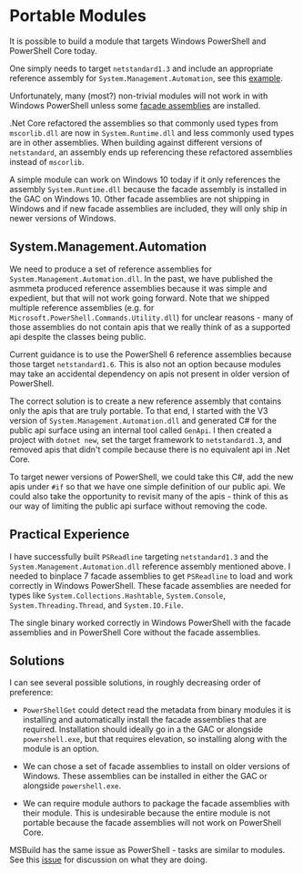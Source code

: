 
# Portable Modules

It is possible to build a module that targets Windows PowerShell and PowerShell Core today.

One simply needs to target `netstandard1.3` and include an appropriate reference assembly for `System.Management.Automation`, see this [example](https://github.com/Jaykul/NetCoreModuleProof).

Unfortunately, many (most?) non-trivial modules will not work in with Windows PowerShell unless some [facade assemblies](https://github.com/dotnet/standard/blob/6051a7df6d86353f900c46a64f104593647d2904/docs/history/evolution-of-design-time-assemblies.md) are installed.

.Net Core refactored the assemblies so that commonly used types from `mscorlib.dll` are now in `System.Runtime.dll` and less commonly used types are in other assemblies.
When building against different versions of `netstandard`, an assembly ends up referencing these refactored assemblies instead of `mscorlib`.

A simple module can work on Windows 10 today if it only references the assembly `System.Runtime.dll` because the facade assembly is installed in the GAC on Windows 10.
Other facade assemblies are not shipping in Windows and if new facade assemblies are included, they will only ship in newer versions of Windows.

## System.Management.Automation

We need to produce a set of reference assemblies for `System.Management.Automation.dll`.
In the past, we have published the asmmeta produced reference assemblies because it was simple and expedient, but that will not work going forward.
Note that we shipped multiple reference assemblies (e.g. for `Microsoft.PowerShell.Commands.Utility.dll`) for unclear reasons - many of those assemblies do not contain apis that we really think of as a supported api despite the classes being public.

Current guidance is to use the PowerShell 6 reference assemblies because those target `netstandard1.6`.
This is also not an option because modules may take an accidental dependency on apis not present in older version of PowerShell.

The correct solution is to create a new reference assembly that contains only the apis that are truly portable.
To that end, I started with the V3 version of `System.Management.Automation.dll` and generated C# for the public api surface using an internal tool called `GenApi`.
I then created a project with `dotnet new`, set the target framework to `netstandard1.3`, and removed apis that didn't compile because there is no equivalent api in .Net Core.

To target newer versions of PowerShell, we could take this C#, add the new apis under `#if` so that we have one simple definition of our public api.
We could also take the opportunity to revisit many of the apis - think of this as our way of limiting the public api surface without removing the code.

## Practical Experience

I have successfully built `PSReadline` targeting `netstandard1.3` and the `System.Management.Automation.dll` reference assembly mentioned above.
I needed to binplace 7 facade assemblies to get `PSReadline` to load and work correctly in Windows PowerShell.
These facade assemblies are needed for types like `System.Collections.Hashtable`, `System.Console`, `System.Threading.Thread`, and `System.IO.File`.

The single binary worked correctly in Windows PowerShell with the facade assemblies and in PowerShell Core without the facade assemblies.

## Solutions

I can see several possible solutions, in roughly decreasing order of preference:

* `PowerShellGet` could detect read the metadata from binary modules it is installing and automatically install the facade assemblies that are required.
  Installation should ideally go in a the GAC or alongside `powershell.exe`, but that requires elevation, so installing along with the module is an option.

* We can chose a set of facade assemblies to install on older versions of Windows.
  These assemblies can be installed in either the GAC or alongside `powershell.exe`.

* We can require module authors to package the facade assemblies with their module.
  This is undesirable because the entire module is not portable because the facade assemblies will not work on PowerShell Core.

MSBuild has the same issue as PowerShell - tasks are similar to modules.
See this [issue](https://github.com/Microsoft/msbuild/issues/1542) for discussion on what they are doing.
